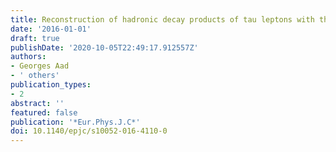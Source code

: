 ```yaml
---
title: Reconstruction of hadronic decay products of tau leptons with the ATLAS experiment
date: '2016-01-01'
draft: true
publishDate: '2020-10-05T22:49:17.912557Z'
authors:
- Georges Aad
- ' others'
publication_types:
- 2
abstract: ''
featured: false
publication: '*Eur.Phys.J.C*'
doi: 10.1140/epjc/s10052-016-4110-0
---
```


